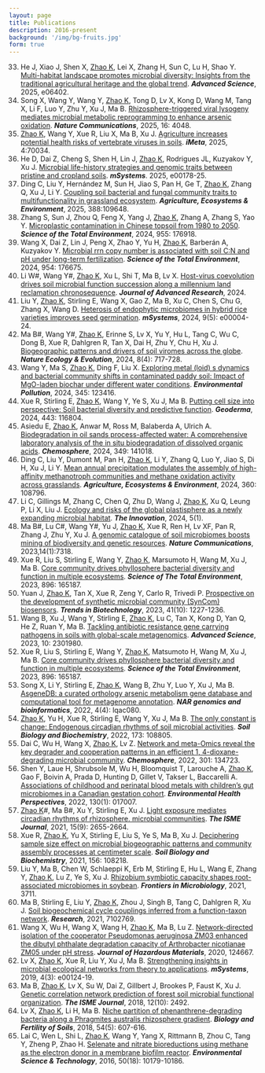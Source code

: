 ```yaml
---
layout: page
title: Publications
description: 2016-present
background: '/img/bg-fruits.jpg'
form: true
---
```


33. He J, Xiao J, Shen X, <u>Zhao K</u>, Lei X, Zhang H, Sun C, Lu H, Shao Y. [Multi-habitat landscape promotes microbial diversity: Insights from the traditional agricultural heritage and the global trend](https://advanced.onlinelibrary.wiley.com/doi/full/10.1002/advs.202506402). ***Advanced Science***, 2025, e06402.
32. Song X, Wang Y, Wang Y, <u>Zhao K</u>, Tong D, Lv X, Kong D, Wang M, Tang X, Li F, Luo Y, Zhu Y, Xu J, Ma B. [Rhizosphere-triggered viral lysogeny mediates microbial metabolic reprogramming to enhance arsenic oxidation](https://www.nature.com/articles/s41467-025-58695-5). ***Nature Communications***, 2025, 16: 4048.
31. <u>Zhao K</u>, Wang Y, Xue R, Liu X, Ma B, Xu J. [Agriculture increases potential health risks of vertebrate viruses in soils](https://onlinelibrary.wiley.com/doi/full/10.1002/imt2.70034). ***iMeta***, 2025, 4:70034.
30. He D, Dai Z, Cheng S, Shen H, Lin J, <u>Zhao K</u>, Rodrigues JL, Kuzyakov Y, Xu J. [Microbial life-history strategies and genomic traits between pristine and cropland soils](https://journals.asm.org/doi/full/10.1128/msystems.00178-25). ***mSystems***. 2025, e00178-25.
29. Ding C, Liu Y, Hernández M, Sun H, Jiao S, Pan H, Ge T, <u>Zhao K</u>, Zhang Q, Xu J, Li Y. [Coupling soil bacterial and fungal community traits to multifunctionality in grassland ecosystem](https://www.sciencedirect.com/science/article/abs/pii/S016788092500180X). ***Agriculture, Ecosystems & Environment***, 2025, 388:109648.
28. Zhang S, Sun J, Zhou Q, Feng X, Yang J, <u>Zhao K</u>, Zhang A, Zhang S, Yao Y. [Microplastic contamination in Chinese topsoil from 1980 to 2050](https://www.sciencedirect.com/science/article/abs/pii/S004896972407075X). ***Science of the Total Environment***, 2024, 955: 176918.
27. Wang X, Dai Z, Lin J, Peng X, Zhao Y, Yu H, <u>Zhao K</u>, Barberán A, Kuzyakov Y. [Microbial rrn copy number is associated with soil C:N and pH under long-term fertilization](https://www.sciencedirect.com/science/article/abs/pii/S0048969724068311). ***Science of the Total Environment***, 2024, 954: 176675.
26. Li W#, Wang Y#, <u>Zhao K</u>, Xu L, Shi T, Ma B, Lv X. [Host-virus coevolution drives soil microbial function succession along a millennium land reclamation chronosequence](https://www.sciencedirect.com/science/article/pii/S2090123224002583). ***Journal of Advanced Research***, 2024.
25. Liu Y, <u>Zhao K</u>, Stirling E, Wang X, Gao Z, Ma B, Xu C, Chen S, Chu G, Zhang X, Wang D. [Heterosis of endophytic microbiomes in hybrid rice varieties improves seed germination](https://journals.asm.org/doi/full/10.1128/msystems.00004-24). ***mSystems***, 2024, 9(5): e00004-24.
24. Ma B#, Wang Y#, <u>Zhao K</u>, Erinne S, Lv X, Yu Y, Hu L, Tang C, Wu C, Dong B, Xue R, Dahlgren R, Tan X, Dai H, Zhu Y, Chu H, Xu J. [Biogeographic patterns and drivers of soil viromes across the globe](https://www.nature.com/articles/s41559-024-02347-2). ***Nature Ecology & Evolution***, 2024, 8(4): 717-728.
23. Wang Y, Ma S, <u>Zhao K</u>, Ding F, Liu X. [Exploring metal (loid) s dynamics and bacterial community shifts in contaminated paddy soil: Impact of MgO-laden biochar under different water conditions](https://www.sciencedirect.com/science/article/abs/pii/S0269749124001301). ***Environmental Pollution***, 2024, 345: 123416.
22. Xue R, Stirling E, <u>Zhao K</u>, Wang Y, Ye S, Xu J, Ma B. [Putting cell size into perspective: Soil bacterial diversity and predictive function](https://www.sciencedirect.com/science/article/pii/S0016706124000338). ***Geoderma***, 2024, 443: 116804.
21. Asiedu E, <u>Zhao K</u>, Anwar M, Ross M, Balaberda A, Ulrich A. [Biodegradation in oil sands process-affected water: A comprehensive laboratory analysis of the in situ biodegradation of dissolved organic acids](https://www.sciencedirect.com/science/article/abs/pii/S0045653523032885). ***Chemosphere***, 2024, 349: 141018.
20. Ding C, Liu Y, Dumont M, Pan H, <u>Zhao K</u>, Li Y, Zhang Q, Luo Y, Jiao S, Di H, Xu J, Li Y. [Mean annual precipitation modulates the assembly of high-affinity methanotroph communities and methane oxidation activity across grasslands](https://www.sciencedirect.com/science/article/abs/pii/S0167880923004553). ***Agriculture, Ecosystems & Environment***, 2024, 360: 108796.
19. Li C, Gillings M, Zhang C, Chen Q, Zhu D, Wang J, <u>Zhao K</u>, Xu Q, Leung P, Li X, Liu J. [Ecology and risks of the global plastisphere as a newly expanding microbial habitat](https://www.cell.com/the-innovation/fulltext/S2666-6758(23)00171-6). ***The Innovation***, 2024, 5(1).
18. Ma B#, Lu C#, Wang Y#, Yu J, <u>Zhao K</u>, Xue R, Ren H, Lv XF, Pan R, Zhang J, Zhu Y, Xu J. [A genomic catalogue of soil microbiomes boosts mining of biodiversity and genetic resources](https://www.nature.com/articles/s41467-023-43000-z). ***Nature Communications***, 2023,14(1):7318.
17. Xue R, Liu S, Stirling E, Wang Y, <u>Zhao K</u>, Marsumoto H, Wang M, Xu J, Ma B. [Core community drives phyllosphere bacterial diversity and function in multiple ecosystems](). ***Science of The Total Environment***, 2023, 896: 165187.
16. Yuan J, <u>Zhao K</u>, Tan X, Xue R, Zeng Y, Carlo R, Trivedi P. [Prospective on the development of synthetic microbial community (SynCom) biosensors](https://www.cell.com/trends/biotechnology/abstract/S0167-7799(23)00128-2). ***Trends in Biotechnology***, 2023, 41(10): 1227-1236.
15. Wang B, Xu J, Wang Y, Stirling E, <u>Zhao K</u>, Lu C, Tan X, Kong D, Yan Q, He Z, Ruan Y, Ma B. [Tackling antibiotic resistance gene carrying pathogens in soils with global-scale metagenomics](https://advanced.onlinelibrary.wiley.com/doi/full/10.1002/advs.202301980). ***Advanced Science***, 2023, 10: 2301980.
14. Xue R, Liu S, Stirling E, Wang Y, <u>Zhao K</u>, Matsumoto H, Wang M, Xu J, Ma B. [Core community drives phyllosphere bacterial diversity and function in multiple ecosystems](https://www.sciencedirect.com/science/article/abs/pii/S004896972303810X). ***Science of the Total Environment***, 2023, 896: 165187.
13. Song X, Li Y, Stirling E, <u>Zhao K</u>, Wang B, Zhu Y, Luo Y, Xu J, Ma B. [AsgeneDB: a curated orthology arsenic metabolism gene database and computational tool for metagenome annotation](https://academic.oup.com/nargab/article/4/4/lqac080/6786001). ***NAR genomics and bioinformatics***, 2022, 4(4): lqac080.
12. <u>Zhao K</u>, Yu H, Xue R, Stirling E, Wang Y, Xu J, Ma B. [The only constant is change: Endogenous circadian rhythms of soil microbial activities](https://www.sciencedirect.com/science/article/abs/pii/S0038071722002620). ***Soil Biology and Biochemistry***, 2022, 173: 108805.
11. Dai C, Wu H, Wang X, <u>Zhao K</u>, Lv Z. [Network and meta-Omics reveal the key degrader and cooperation patterns in an efficient 1, 4-dioxane-degrading microbial community](https://www.sciencedirect.com/science/article/abs/pii/S0045653522012164). ***Chemosphere***, 2022, 301: 134723.
10. Shen Y, Laue H, Shrubsole M, Wu H, Bloomquist T, Larouche A, <u>Zhao K</u>, Gao F, Boivin A, Prada D, Hunting D, Gillet V, Takser L, Baccarelli A. [Associations of childhood and perinatal blood metals with children’s gut microbiomes in a Canadian gestation cohort](https://ehp.niehs.nih.gov/doi/full/10.1289/EHP9674). ***Environmental Health Perspectives***, 2022, 130(1): 017007.
9. <u>Zhao K</u>#, Ma B#, Xu Y, Stirling E, Xu J. [Light exposure mediates circadian rhythms of rhizosphere. microbial communities](). ***The ISME Journal***, 2021, 15(9): 2655-2664.
8. Xue R, <u>Zhao K</u>, Yu X, Stirling E, Liu S, Ye S, Ma B, Xu J. [Deciphering sample size effect on microbial biogeographic patterns and community assembly processes at centimeter scale](https://www.sciencedirect.com/science/article/abs/pii/S0038071721000900). ***Soil Biology and Biochemistry***, 2021, 156: 108218.
7. Liu Y, Ma B, Chen W, Schlaeppi K, Erb M, Stirling E, Hu L, Wang E, Zhang Y, <u>Zhao K</u>, Lu Z, Ye S, Xu J. [Rhizobium symbiotic capacity shapes root-associated microbiomes in soybean](https://www.frontiersin.org/journals/microbiology/articles/10.3389/fmicb.2021.709012/full). ***Frontiers in Microbiology***, 2021, 3711.
6. Ma B, Stirling E, Liu Y, <u>Zhao K</u>, Zhou J, Singh B, Tang C, Dahlgren R, Xu J. [Soil biogeochemical cycle couplings inferred from a function-taxon network](https://spj.science.org/doi/full/10.34133/2021/7102769). ***Research***, 2021, 7102769.
5. Wang X, Wu H, Wang X, Wang H, <u>Zhao K</u>, Ma B, Lu Z. [Network-directed isolation of the cooperator Pseudomonas aeruginosa ZM03 enhanced the dibutyl phthalate degradation capacity of Arthrobacter nicotianae ZM05 under pH stress](https://www.sciencedirect.com/science/article/abs/pii/S0304389420326571). ***Journal of Hazardous Materials***, 2020, 124667.
4. Lv X, <u>Zhao K</u>, Xue R, Liu Y, Xu J, Ma B. [Strengthening insights in microbial ecological networks from theory to applications](https://journals.asm.org/doi/full/10.1128/msystems.00124-19). ***mSystems***, 2019, 4(3): e00124-19.
3. Ma B, <u>Zhao K</u>, Lv X, Su W, Dai Z, Gillbert J, Brookes P, Faust K, Xu J. [Genetic correlation network prediction of forest soil microbial functional organization](https://academic.oup.com/ismej/article/12/10/2492/7501442). ***The ISME Journal***, 2018, 12(10): 2492.
2. Lv X, <u>Zhao K</u>, Li H, Ma B. [Niche partition of phenanthrene-degrading bacteria along a Phragmites australis rhizosphere gradient](https://link.springer.com/article/10.1007/s00374-018-1287-4). ***Biology and Fertility of Soils***, 2018, 54(5): 607-616.
1. Lai C, Wen L, Shi L, <u>Zhao K</u>, Wang Y, Yang X, Rittmann B, Zhou C, Tang Y, Zheng P, Zhao H. [Selenate and nitrate bioreductions using methane as the electron donor in a membrane biofilm reactor](https://pubs.acs.org/doi/abs/10.1021/acs.est.6b02807). ***Environmental Science & Technology***, 2016, 50(18): 10179-10186.
